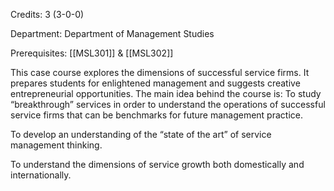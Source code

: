 Credits: 3 (3-0-0)

Department: Department of Management Studies

Prerequisites: [[MSL301]] & [[MSL302]]

This case course explores the dimensions of successful service firms. It prepares students for enlightened management and suggests creative entrepreneurial opportunities. The main idea behind the course is: To study “breakthrough” services in order to understand the operations of successful service firms that can be benchmarks for future management practice.

To develop an understanding of the “state of the art” of service management thinking.

To understand the dimensions of service growth both domestically and internationally.